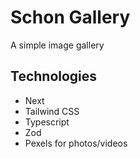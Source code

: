 # Schon Gallery

A simple image gallery

## Technologies

- Next
- Tailwind CSS
- Typescript
- Zod
- Pexels for photos/videos
